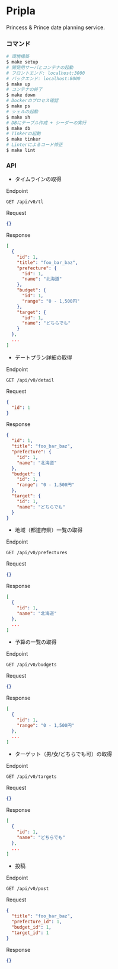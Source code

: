 # Pripla

Princess & Prince date planning service.

### コマンド

```bash
# 環境構築
$ make setup
# 開発用サーバとコンテナの起動
# フロントエンド: localhost:3000
# バックエンド: localhost:8000
$ make up
# コンテナの終了
$ make down
# Dockerのプロセス確認
$ make ps
# シェルの起動
$ make sh
# DBにテーブル作成 + シーダーの実行
$ make db
# Tinkerの起動
$ make tinker
# Linterによるコード修正
$ make lint
```

### API

- タイムラインの取得

Endpoint

```
GET /api/v0/tl
```

Request

```json
{}
```

Response

```json
[
  {
    "id": 1,
    "title": "foo_bar_baz",
    "prefecture": {
      "id": 1,
      "name": "北海道"
    },
    "budget": {
      "id": 1,
      "range": "0 - 1,500円"
    },
    "target": {
      "id": 1,
      "name": "どちらでも"
    }
  },
  ...
]
```

- デートプラン詳細の取得

Endpoint

```
GET /api/v0/detail
```

Request

```json
{
  "id": 1
}
```

Response

```json
{
  "id": 1,
  "title": "foo_bar_baz",
  "prefecture": {
    "id": 1,
    "name": "北海道"
  },
  "budget": {
    "id": 1,
    "range": "0 - 1,500円"
  },
  "target": {
    "id": 1,
    "name": "どちらでも"
  }
}
```

- 地域（都道府県）一覧の取得

Endpoint

```
GET /api/v0/prefectures
```

Request

```json
{}
```

Response

```json
[
  {
    "id": 1,
    "name": "北海道"
  },
  ...
]
```

- 予算の一覧の取得

Endpoint

```
GET /api/v0/budgets
```

Request

```json
{}
```

Response

```json
[
  {
    "id": 1,
    "range": "0 - 1,500円"
  },
  ...
]
```

- ターゲット（男/女/どちらでも可）の取得

Endpoint

```
GET /api/v0/targets
```

Request

```json
{}
```

Response

```json
[
  {
    "id": 1,
    "name": "どちらでも"
  },
  ...
]
```

- 投稿

Endpoint

```
GET /api/v0/post
```

Request

```json
{
  "title": "foo_bar_baz",
  "prefecture_id": 1,
  "budget_id": 1,
  "target_id": 1
}
```

Response

```json
{}
```
